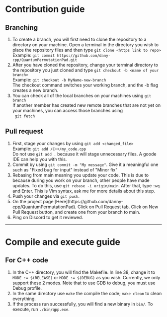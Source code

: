 # Contribution guide

## Branching
<ol>
    <li>
    To create a branch, you will first need to clone the repository to a directory on your machine. Open a terminal in the directory you wish to place the  repository files and then type <code>git clone &lt;https link to repo&gt; </code> <br>
    Example: <code>git commit https://github.com/dany-cpp/QuantumPermutationPad.git </code>
    </li>
    <li>
    After you have cloned the repository, change your terminal directory to the repository you just cloned and type <code>git checkout -b &lt;name of your branch&gt; </code> <br>
    Example: <code>git checkout -b MyName-new-branch </code> <br>
    The checkout command switches your working branch, and the -b flag creates a new branch.
    </li>
    <li>
    You can check all of the local branches on your machines using  <code>git branch </code> <br>
    If another member has created new remote branches that are not yet on your machines, you can access those branches using <br> <code> git fetch </code>
    </li>
</ol>
    


## Pull request
<ol>
    <li>
    First, stage your changes by using <code>git add &lt;changed_file&gt; </code> <br>
    Example: <code>git add /C++/my_code.cpp </code> <br>
    Do not use <code>git add .</code> because it will stage unnecessary files. A goode IDE can help you with this.
    </li>
    <li>
    Commit by using <code>git commit -m "My message"</code>. Give it a meaningful one such as "Fixed bug for input" instead of "Minor fix"
    </li>
    <li>
    Rebasing from main meaning you update your code. This is due to because during you work on your branch, other people
    have made updates. To do this, use <code>git rebase -i origin/main</code>. After that, type <code>:wq</code> and Enter.
    This is Vim syntax, ask me for more details about this step.
    </li>
    <li>
    Push your changes via <code>git push</code>.
    </li>
    <li>
    On the project page [Here](https://github.com/danny-cpp/QuantumPermutationPad). Click on Pull Request tab. Click on New Pull Request
    button, and create one from your branch to main.
    </li>
    <li>
    Ping on Discord to get it reviewed.
    </li>
</ol>

___

# Compile and execute guide

## For C++ code
<ol>
    <li>
    In the C++ directory, you will find the Makefile. In line 38, change it to <code>MODE := $(RELEASE)</code> or <code>MODE := $(DEBUG)</code> as you wish.
    Currently, we only support these 2 modes. Note that to use GDB to debug, you must use Debug profile.
    </li>
    <li>
    In the same directory use <code>make</code> the compile the code; <code>make clean</code> to clean everything.
    </li>
    <li>
    If the process run successfully, you will find a new binary in <code>bin/</code>. To execute, run <code>./bin/qpp.exe</code>.
    </li>
</ol>
